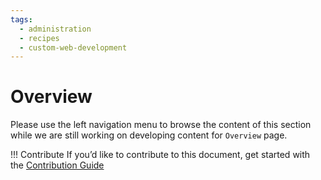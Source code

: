```yaml
---
tags:
  - administration
  - recipes
  - custom-web-development
---
```


# Overview

Please use the left navigation menu to browse the content of this section while we are still working on developing content for `Overview` page.

!!! Contribute
    If you’d like to contribute to this document, get started with the [Contribution Guide](https://docs.jans.io/head/CONTRIBUTING/#contributing-to-the-documentation)